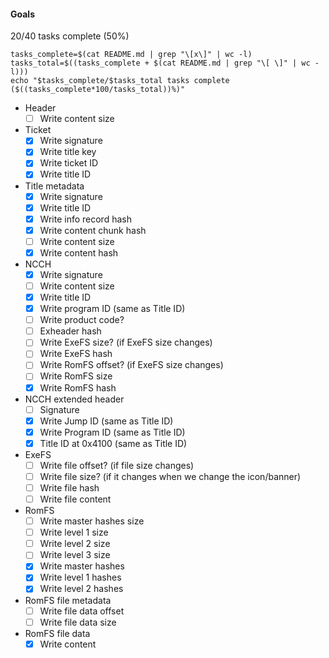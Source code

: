 #### Goals

20/40 tasks complete (50%)

```
tasks_complete=$(cat README.md | grep "\[x\]" | wc -l)
tasks_total=$((tasks_complete + $(cat README.md | grep "\[ \]" | wc -l)))
echo "$tasks_complete/$tasks_total tasks complete ($((tasks_complete*100/tasks_total))%)"
```

- Header
  - [ ] Write content size
- Ticket
  - [x] Write signature
  - [x] Write title key
  - [x] Write ticket ID
  - [x] Write title ID
- Title metadata
  - [x] Write signature
  - [x] Write title ID
  - [x] Write info record hash
  - [x] Write content chunk hash
  - [ ] Write content size
  - [x] Write content hash
- NCCH
  - [x] Write signature
  - [ ] Write content size
  - [x] Write title ID
  - [x] Write program ID (same as Title ID)
  - [ ] Write product code?
  - [ ] Exheader hash
  - [ ] Write ExeFS size? (if ExeFS size changes)
  - [ ] Write ExeFS hash
  - [ ] Write RomFS offset? (if ExeFS size changes)
  - [ ] Write RomFS size
  - [x] Write RomFS hash
- NCCH extended header
  - [ ] Signature
  - [x] Write Jump ID (same as Title ID)
  - [x] Write Program ID (same as Title ID)
  - [x] Title ID at 0x4100 (same as Title ID)
- ExeFS
  - [ ] Write file offset? (if file size changes)
  - [ ] Write file size? (if it changes when we change the icon/banner)
  - [ ] Write file hash
  - [ ] Write file content
- RomFS
  - [ ] Write master hashes size
  - [ ] Write level 1 size
  - [ ] Write level 2 size
  - [ ] Write level 3 size
  - [x] Write master hashes
  - [x] Write level 1 hashes
  - [x] Write level 2 hashes
- RomFS file metadata
  - [ ] Write file data offset
  - [ ] Write file data size
- RomFS file data
  - [x] Write content
